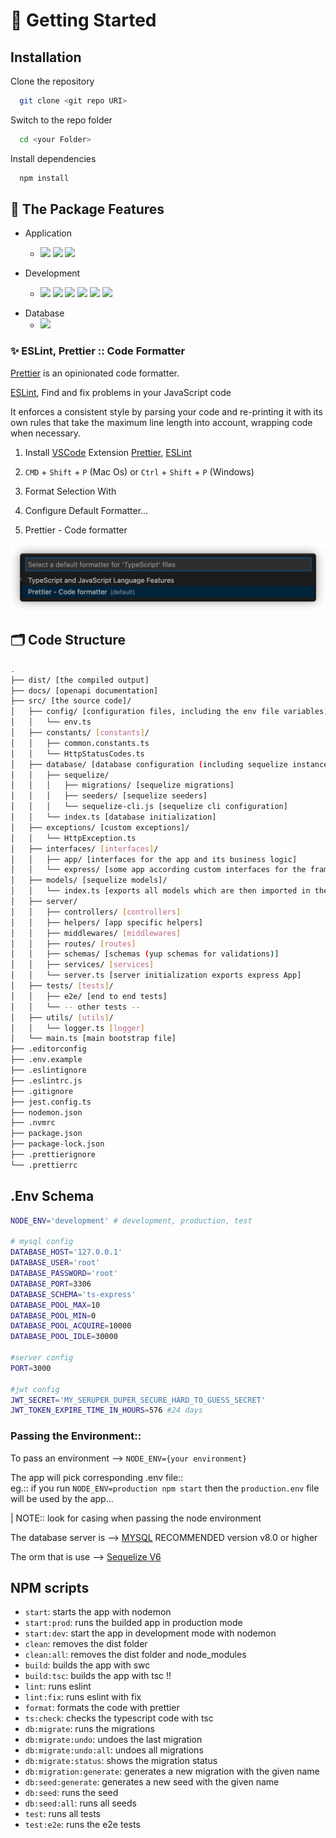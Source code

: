 # 🚀 Getting Started

## Installation

Clone the repository

```bash
  git clone <git repo URI>
```

Switch to the repo folder

```bash
  cd <your Folder>
```

Install dependencies

```bash
  npm install
```

## 💎 The Package Features

- Application

  - ![](https://img.shields.io/badge/-NPM-CB3837?style=for-the-badge&logo=NPM&logoColor=fff)
    ![](https://img.shields.io/badge/-TypeScript-007ACC?style=for-the-badge&logo=TypeScript&logoColor=fff)
    ![](https://img.shields.io/badge/-Node.js-339933?style=for-the-badge&logo=Node.js&logoColor=fff)

- Development

  - ![](https://img.shields.io/badge/-Nodemon-76D04B?style=for-the-badge&logo=Nodemon&logoColor=fff)
    ![](https://img.shields.io/badge/-PM2-2B037A?style=for-the-badge&logo=PM2&logoColor=fff)
    ![](https://img.shields.io/badge/-ESLint-4B32C3?style=for-the-badge&logo=ESLint&logoColor=fff)
    ![](https://img.shields.io/badge/-Prettier-F7B93E?style=for-the-badge&logo=Prettier&logoColor=000)
    ![](https://img.shields.io/badge/-Jest-C21325?style=for-the-badge&logo=Jest&logoColor=fff)
    ![](https://img.shields.io/badge/-SWC-FFFFFF?style=for-the-badge&logo=swc&logoColor=FBE1A6)

<!-- - Utilities

  - ![](https://img.shields.io/badge/-Swagger-85EA2D?style=for-the-badge&logo=Swagger&logoColor=000) -->

- Database
  - ![](https://img.shields.io/badge/-MySQL-4479A1?style=for-the-badge&logo=MySQL&logoColor=fff)

### ✨ ESLint, Prettier :: Code Formatter

[Prettier](https://prettier.io/) is an opinionated code formatter.

[ESLint](https://eslint.org/), Find and fix problems in your JavaScript code

It enforces a consistent style by parsing your code and re-printing it with its own rules that take the maximum line length into account, wrapping code when necessary.

1. Install [VSCode](https://code.visualstudio.com/) Extension [Prettier](https://marketplace.visualstudio.com/items?itemName=esbenp.prettier-vscode), [ESLint](https://marketplace.visualstudio.com/items?itemName=dbaeumer.vscode-eslint)

2. `CMD` + `Shift` + `P` (Mac Os) or `Ctrl` + `Shift` + `P` (Windows)

3. Format Selection With

4. Configure Default Formatter...

5. Prettier - Code formatter

<img src="./assets/img/prettierSetting.png" />

## 🗂 Code Structure

```bash
.
├── dist/ [the compiled output]
├── docs/ [openapi documentation]
├── src/ [the source code]/
│   ├── config/ [configuration files, including the env file variables]/
│   │   └── env.ts
│   ├── constants/ [constants]/
│   │   ├── common.constants.ts
│   │   └── HttpStatusCodes.ts
│   ├── database/ [database configuration (including sequelize instance and models initializations)]/
│   │   ├── sequelize/
│   │   │   ├── migrations/ [sequelize migrations]
│   │   │   ├── seeders/ [sequelize seeders]
│   │   │   └── sequelize-cli.js [sequelize cli configuration]
│   │   └── index.ts [database initialization]
│   ├── exceptions/ [custom exceptions]/
│   │   └── HttpException.ts
│   ├── interfaces/ [interfaces]/
│   │   ├── app/ [interfaces for the app and its business logic]
│   │   └── express/ [some app according custom interfaces for the framework]
│   ├── models/ [sequelize models]/
│   │   └── index.ts [exports all models which are then imported in the database/index.ts]
│   ├── server/
│   │   ├── controllers/ [controllers]
│   │   ├── helpers/ [app specific helpers]
│   │   ├── middlewares/ [middlewares]
│   │   ├── routes/ [routes]
│   │   ├── schemas/ [schemas (yup schemas for validations)]
│   │   ├── services/ [services]
│   │   └── server.ts [server initialization exports express App]
│   ├── tests/ [tests]/
│   │   ├── e2e/ [end to end tests]
│   │   └── -- other tests --
│   ├── utils/ [utils]/
│   │   └── logger.ts [logger]
│   └── main.ts [main bootstrap file]
├── .editorconfig
├── .env.example
├── .eslintignore
├── .eslintrc.js
├── .gitignore
├── jest.config.ts
├── nodemon.json
├── .nvmrc
├── package.json
├── package-lock.json
├── .prettierignore
└── .prettierrc
```

## .Env Schema

```bash
NODE_ENV='development' # development, production, test

# mysql config
DATABASE_HOST='127.0.0.1'
DATABASE_USER='root'
DATABASE_PASSWORD='root'
DATABASE_PORT=3306
DATABASE_SCHEMA='ts-express'
DATABASE_POOL_MAX=10
DATABASE_POOL_MIN=0
DATABASE_POOL_ACQUIRE=10000
DATABASE_POOL_IDLE=30000

#server config
PORT=3000

#jwt config
JWT_SECRET='MY_SERUPER_DUPER_SECURE_HARD_TO_GUESS_SECRET'
JWT_TOKEN_EXPIRE_TIME_IN_HOURS=576 #24 days
```

### Passing the Environment::

To pass an environment -->
`NODE_ENV={your environment}`

The app will pick corresponding .env file::<br />
eg.:: if you run `NODE_ENV=production npm start` then the `production.env` file will be used by the app...

| NOTE:: look for casing when passing the node environment

The database server is --> [MYSQL](https://dev.mysql.com/doc/refman/8.0/en/) RECOMMENDED version v8.0 or higher

The orm that is use --> [Sequelize V6](https://sequelize.org/docs/v6/other-topics/typescript/)

## NPM scripts

- `start`: starts the app with nodemon
- `start:prod`: runs the builded app in production mode
- `start:dev`: start the app in development mode with nodemon
- `clean`: removes the dist folder
- `clean:all`: removes the dist folder and node_modules
- `build`: builds the app with swc
- `build:tsc`: builds the app with tsc !!
- `lint`: runs eslint
- `lint:fix`: runs eslint with fix
- `format`: formats the code with prettier
- `ts:check`: checks the typescript code with tsc
- `db:migrate`: runs the migrations
- `db:migrate:undo`: undoes the last migration
- `db:migrate:undo:all`: undoes all migrations
- `db:migrate:status`: shows the migration status
- `db:migration:generate`: generates a new migration with the given name
- `db:seed:generate`: generates a new seed with the given name
- `db:seed`: runs the seed
- `db:seed:all`: runs all seeds
- `test`: runs all tests
- `test:e2e`: runs the e2e tests
